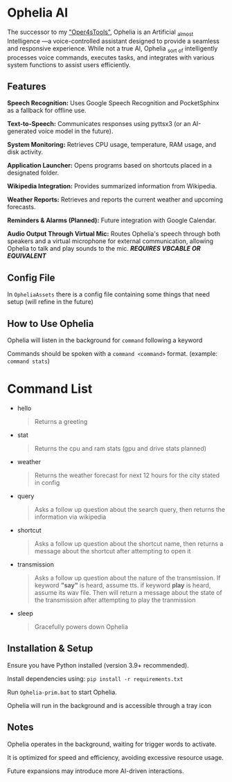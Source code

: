 # **Ophelia AI**

The successor to my ["Oper4sTools"](https://github.com/FacundoDayne/Oper4sTools), Ophelia is an Artificial <sub>almost</sub> Intelligence —a voice-controlled assistant designed to provide a seamless and responsive experience. While not a true AI, Ophelia <sub>sort of</sub> intelligently processes voice commands, executes tasks, and integrates with various system functions to assist users efficiently.

## Features

**Speech Recognition:** Uses Google Speech Recognition and PocketSphinx as a fallback for offline use.

**Text-to-Speech:** Communicates responses using pyttsx3 (or an AI-generated voice model in the future).

**System Monitoring:** Retrieves CPU usage, temperature, RAM usage, and disk activity.

**Application Launcher:** Opens programs based on shortcuts placed in a designated folder.

**Wikipedia Integration:** Provides summarized information from Wikipedia.

**Weather Reports:** Retrieves and reports the current weather and upcoming forecasts.

**Reminders & Alarms (Planned):** Future integration with Google Calendar.

**Audio Output Through Virtual Mic:** Routes Ophelia's speech through both speakers and a virtual microphone for external communication, allowing Ophelia to talk and play sounds to the mic. **_REQUIRES VBCABLE OR EQUIVALENT_**

## Config File

In `OpheliaAssets` there is a config file containing some things that need setup (will refine in the future)

## How to Use Ophelia

Ophelia will listen in the background for `command` following a keyword

Commands should be spoken with a `command <command>` format. (example: `command stats`)

# Command List

-   hello
    > Returns a greeting
-   stat
    > Returns the cpu and ram stats (gpu and drive stats planned)
-   weather
    > Returns the weather forecast for next 12 hours for the city stated in config
-   query
    > Asks a follow up question about the search query, then returns the information via wikipedia
-   shortcut
    > Asks a follow up question about the shortcut name, then returns a message about the shortcut after attempting to open it
-   transmission
    > Asks a follow up question about the nature of the transmission. If keyword **"say"** is heard, assume tts. if keyword **play** is heard, assume its wav file. Then will return a message about the state of the transmission after attempting to play the tranmission
-   sleep
    > Gracefully powers down Ophelia

## Installation & Setup

Ensure you have Python installed (version 3.9+ recommended).

Install dependencies using:
`pip install -r requirements.txt`

Run `Ophelia-prim.bat` to start Ophelia.

Ophelia will run in the background and is accessible through a tray icon

## Notes

Ophelia operates in the background, waiting for trigger words to activate.

It is optimized for speed and efficiency, avoiding excessive resource usage.

Future expansions may introduce more AI-driven interactions.
